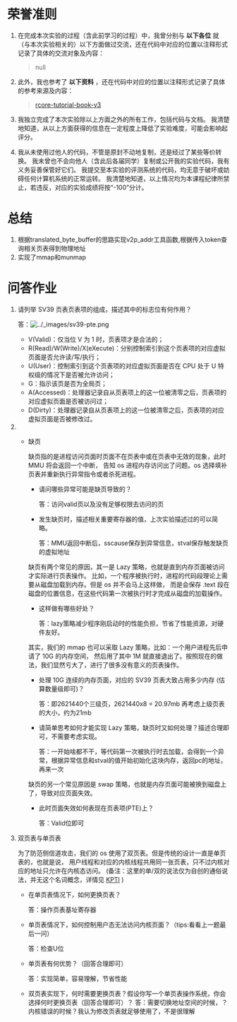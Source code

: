 # **荣誉准则**

1. 在完成本次实验的过程（含此前学习的过程）中，我曾分别与 **以下各位** 就（与本次实验相关的）以下方面做过交流，还在代码中对应的位置以注释形式记录了具体的交流对象及内容：

   > null

2. 此外，我也参考了 **以下资料** ，还在代码中对应的位置以注释形式记录了具体的参考来源及内容：

   > [rcore-tutorial-book-v3](https://rcore-os.cn/rCore-Tutorial-Book-v3/index.html) 

3. 我独立完成了本次实验除以上方面之外的所有工作，包括代码与文档。 我清楚地知道，从以上方面获得的信息在一定程度上降低了实验难度，可能会影响起评分。

4. 我从未使用过他人的代码，不管是原封不动地复制，还是经过了某些等价转换。 我未曾也不会向他人（含此后各届同学）复制或公开我的实验代码，我有义务妥善保管好它们。 我提交至本实验的评测系统的代码，均无意于破坏或妨碍任何计算机系统的正常运转。 我清楚地知道，以上情况均为本课程纪律所禁止，若违反，对应的实验成绩将按“-100”分计。

# 总结

1. 根据translated_byte_buffer的思路实现v2p_addr工具函数,根据传入token查询相关页表得到物理地址
2. 实现了mmap和munmap

#  问答作业

1. 请列举 SV39 页表页表项的组成，描述其中的标志位有何作用？

   答：![../_images/sv39-pte.png](https://rcore-os.cn/rCore-Tutorial-Book-v3/_images/sv39-pte.png)

   - V(Valid)：仅当位 V 为 1 时，页表项才是合法的；
   - R(Read)/W(Write)/X(eXecute)：分别控制索引到这个页表项的对应虚拟页面是否允许读/写/执行；
   - U(User)：控制索引到这个页表项的对应虚拟页面是否在 CPU 处于 U 特权级的情况下是否被允许访问；
   - G：指示该页是否为全局页；
   - A(Accessed)：处理器记录自从页表项上的这一位被清零之后，页表项的对应虚拟页面是否被访问过；
   - D(Dirty)：处理器记录自从页表项上的这一位被清零之后，页表项的对应虚拟页面是否被修改过。

1. - 缺页

     缺页指的是进程访问页面时页面不在页表中或在页表中无效的现象，此时 MMU 将会返回一个中断， 告知 os 进程内存访问出了问题。os 选择填补页表并重新执行异常指令或者杀死进程。

     - 请问哪些异常可能是缺页导致的？

       答：访问valid页以及没有足够权限去访问的页

     - 发生缺页时，描述相关重要寄存器的值，上次实验描述过的可以简略。

       答：MMU返回中断后，sscause保存到异常信息，stval保存触发缺页的虚拟地址

     缺页有两个常见的原因，其一是 Lazy 策略，也就是直到内存页面被访问才实际进行页表操作。 比如，一个程序被执行时，进程的代码段理论上需要从磁盘加载到内存。但是 os 并不会马上这样做， 而是会保存 .text 段在磁盘的位置信息，在这些代码第一次被执行时才完成从磁盘的加载操作。

     - 这样做有哪些好处？

       答：lazy策略减少程序刚启动时的性能负担，节省了性能资源，对硬件友好。

     其实，我们的 mmap 也可以采取 Lazy 策略，比如：一个用户进程先后申请了 10G 的内存空间， 然后用了其中 1M 就直接退出了。按照现在的做法，我们显然亏大了，进行了很多没有意义的页表操作。

     - 处理 10G 连续的内存页面，对应的 SV39 页表大致占用多少内存 (估算数量级即可)？

       答：即2621440个三级页，2621440x8 = 20.97mb 再考虑上级页表的大小，约为21mb

     - 请简单思考如何才能实现 Lazy 策略，缺页时又如何处理？描述合理即可，不需要考虑实现。

       答：一开始啥都不干，等代码第一次被执行时去加载，会得到一个异常，根据异常信息和stval的值开始初始化这块内存，返回pc的地址，再来一次

     缺页的另一个常见原因是 swap 策略，也就是内存页面可能被换到磁盘上了，导致对应页面失效。

     - 此时页面失效如何表现在页表项(PTE)上？

       答：Valid位即可

2. 双页表与单页表

   为了防范侧信道攻击，我们的 os 使用了双页表。但是传统的设计一直是单页表的，也就是说， 用户线程和对应的内核线程共用同一张页表，只不过内核对应的地址只允许在内核态访问。 (备注：这里的单/双的说法仅为自创的通俗说法，并无这个名词概念，详情见 [KPTI](https://en.wikipedia.org/wiki/Kernel_page-table_isolation) )

   - 在单页表情况下，如何更换页表？

     答：操作页表基址寄存器

   - 单页表情况下，如何控制用户态无法访问内核页面？（tips:看看上一题最后一问）

     答：检查U位

   - 单页表有何优势？（回答合理即可）

     答：实现简单，容易理解，节省性能

   - 双页表实现下，何时需要更换页表？假设你写一个单页表操作系统，你会选择何时更换页表（回答合理即可）？
     答：需要切换地址空间的时候，？内核错误的时候？我认为修改页表就足够使用了，不是很理解